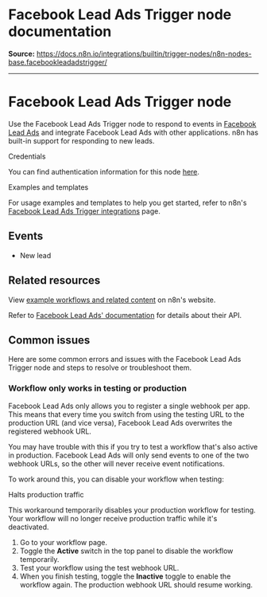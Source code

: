# Facebook Lead Ads Trigger node documentation

**Source:** https://docs.n8n.io/integrations/builtin/trigger-nodes/n8n-nodes-base.facebookleadadstrigger/

---

# Facebook Lead Ads Trigger node

Use the Facebook Lead Ads Trigger node to respond to events in [Facebook Lead Ads](https://www.facebook.com/business/ads/lead-ads/) and integrate Facebook Lead Ads with other applications. n8n has built-in support for responding to new leads.

Credentials

You can find authentication information for this node [here](../../credentials/facebookleadads/).

Examples and templates

For usage examples and templates to help you get started, refer to n8n's [Facebook Lead Ads Trigger integrations](https://n8n.io/integrations/facebook-lead-ads-trigger/) page.

## Events

- New lead

## Related resources

View [example workflows and related content](https://n8n.io/integrations/facebook-lead-ads-trigger/) on n8n's website.

Refer to [Facebook Lead Ads' documentation](https://developers.facebook.com/docs/marketing-api/guides/lead-ads/) for details about their API.

## Common issues

Here are some common errors and issues with the Facebook Lead Ads Trigger node and steps to resolve or troubleshoot them.

### Workflow only works in testing or production

Facebook Lead Ads only allows you to register a single webhook per app. This means that every time you switch from using the testing URL to the production URL (and vice versa), Facebook Lead Ads overwrites the registered webhook URL.

You may have trouble with this if you try to test a workflow that's also active in production. Facebook Lead Ads will only send events to one of the two webhook URLs, so the other will never receive event notifications.

To work around this, you can disable your workflow when testing:

Halts production traffic

This workaround temporarily disables your production workflow for testing. Your workflow will no longer receive production traffic while it's deactivated.

1. Go to your workflow page.
2. Toggle the **Active** switch in the top panel to disable the workflow temporarily.
3. Test your workflow using the test webhook URL.
4. When you finish testing, toggle the **Inactive** toggle to enable the workflow again. The production webhook URL should resume working.
